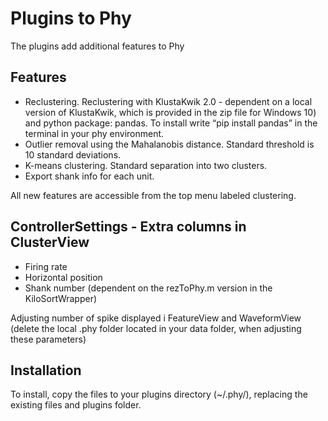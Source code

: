 # Plugins to Phy 
The plugins add additional features to Phy

## Features
* Reclustering. Reclustering with KlustaKwik 2.0 - dependent on a local version of KlustaKwik, which is provided in the zip file for Windows 10) and python package: pandas. To install write “pip install pandas” in the terminal in your phy environment.
* Outlier removal using the Mahalanobis distance. Standard threshold is 10 standard deviations.
* K-means clustering. Standard separation into two clusters.
* Export shank info for each unit.

All new features are accessible from the top menu labeled clustering.

## ControllerSettings - Extra columns in ClusterView
* Firing rate
* Horizontal position
* Shank number (dependent on the rezToPhy.m version in the KiloSortWrapper)

Adjusting number of spike displayed i FeatureView and WaveformView (delete the local .phy folder located in your data folder, when adjusting these parameters)

## Installation 
To install, copy the files to your plugins directory (~/.phy/), replacing the existing files and plugins folder.
